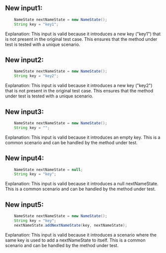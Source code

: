 ## New input1:
```java
    NameState nextNameState = new NameState();
    String key = "key1";
```
Explanation: This input is valid because it introduces a new key ("key1") that is not present in the original test case. This ensures that the method under test is tested with a unique scenario.

## New input2:
```java
    NameState nextNameState = new NameState();
    String key = "key2";
```
Explanation: This input is valid because it introduces a new key ("key2") that is not present in the original test case. This ensures that the method under test is tested with a unique scenario.

## New input3:
```java
    NameState nextNameState = new NameState();
    String key = "";
```
Explanation: This input is valid because it introduces an empty key. This is a common scenario and can be handled by the method under test.

## New input4:
```java
    NameState nextNameState = null;
    String key = "key";
```
Explanation: This input is valid because it introduces a null nextNameState. This is a common scenario and can be handled by the method under test.

## New input5:
```java
    NameState nextNameState = new NameState();
    String key = "key";
    nextNameState.addNextNameState(key, nextNameState);
```
Explanation: This input is valid because it introduces a scenario where the same key is used to add a nextNameState to itself. This is a common scenario and can be handled by the method under test.
